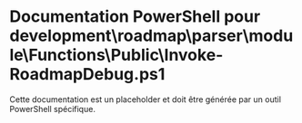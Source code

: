 # Documentation PowerShell pour development\roadmap\parser\module\Functions\Public\Invoke-RoadmapDebug.ps1

Cette documentation est un placeholder et doit être générée par un outil PowerShell spécifique.
